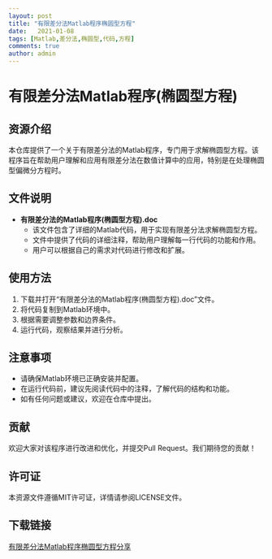 ```yaml
---
layout: post
title: "有限差分法Matlab程序椭圆型方程"
date:   2021-01-08
tags: [Matlab,差分法,椭圆型,代码,方程]
comments: true
author: admin
---
```

# 有限差分法Matlab程序(椭圆型方程)

## 资源介绍

本仓库提供了一个关于有限差分法的Matlab程序，专门用于求解椭圆型方程。该程序旨在帮助用户理解和应用有限差分法在数值计算中的应用，特别是在处理椭圆型偏微分方程时。

## 文件说明

- **有限差分法的Matlab程序(椭圆型方程).doc**
  - 该文件包含了详细的Matlab代码，用于实现有限差分法求解椭圆型方程。
  - 文件中提供了代码的详细注释，帮助用户理解每一行代码的功能和作用。
  - 用户可以根据自己的需求对代码进行修改和扩展。

## 使用方法

1. 下载并打开“有限差分法的Matlab程序(椭圆型方程).doc”文件。
2. 将代码复制到Matlab环境中。
3. 根据需要调整参数和边界条件。
4. 运行代码，观察结果并进行分析。

## 注意事项

- 请确保Matlab环境已正确安装并配置。
- 在运行代码前，建议先阅读代码中的注释，了解代码的结构和功能。
- 如有任何问题或建议，欢迎在仓库中提出。

## 贡献

欢迎大家对该程序进行改进和优化，并提交Pull Request。我们期待您的贡献！

## 许可证

本资源文件遵循MIT许可证，详情请参阅LICENSE文件。

## 下载链接

[有限差分法Matlab程序椭圆型方程分享](https://pan.quark.cn/s/1411f998033c)